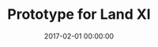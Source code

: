 ---
layout: post
title: Prototype for Land XI
description: Card, steel, acrylic, 240x240mm
date: 2017-02-01 00:00:00
imageUrl: https://imgs.snorv.art/imgs/2017/02/prototype-for-land-xi.jpg
---